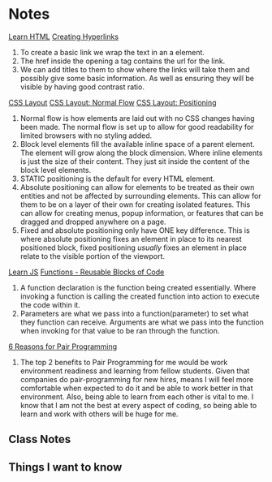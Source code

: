 # Notes

[Learn HTML](https://developer.mozilla.org/en-US/docs/Learn/HTML)
[Creating Hyperlinks](https://developer.mozilla.org/en-US/docs/Learn/HTML/Introduction_to_HTML/Creating_hyperlinks)

1. To create a basic link we wrap the text in an a element.
2. The href inside the opening a tag contains the url for the link.
3. We can add titles to them to show where the links will take them and possibly give some basic information.  As well as ensuring they will be visible by having good contrast ratio.

[CSS Layout](https://developer.mozilla.org/en-US/docs/Learn/CSS/CSS_layout)
[CSS Layout: Normal Flow](https://developer.mozilla.org/en-US/docs/Learn/CSS/CSS_layout/Normal_Flow)
[CSS Layout: Positioning](https://developer.mozilla.org/en-US/docs/Learn/CSS/CSS_layout/Positioning)

1. Normal flow is how elements are laid out with no CSS changes having been made.  The normal flow is set up to allow for good readability for limited browsers with no styling added.
2. Block level elements fill the available inline space of a parent element. The element will grow along the block dimension. Where inline elements is just the size of their content.  They just sit inside the content of the block level elements.
3. STATIC positioning is the default for every HTML element.
4. Absolute positioning can allow for elements to be treated as their own entities and not be affected by surrounding elements.  This can allow for them to be on a layer of their own for creating isolated features. This can allow for creating menus, popup information, or features that can be dragged and dropped anywhere on a page.
5. Fixed and absolute positioning only have ONE key difference. This is where absolute positioning fixes an element in place to its nearest positioned block, fixed positioning *usually* fixes an element in place relate to the visible portion of the viewport.

[Learn JS](https://developer.mozilla.org/en-US/docs/Learn/JavaScript)
[Functions - Reusable Blocks of Code](https://developer.mozilla.org/en-US/docs/Learn/JavaScript/Building_blocks/Functions)

1. A function declaration is the function being created essentially.  Where invoking a function is calling the created function into action to execute the code within it.
2. Parameters are what we pass into a function(parameter) to set what they function can receive.  Arguments are what we pass into the function when invoking for that value to be ran through the function.

[6 Reasons for Pair Programming](https://www.codefellows.org/blog/6-reasons-for-pair-programming/)

1. The top 2 benefits to Pair Programming for me would be work environment readiness and learning from fellow students.  Given that companies do pair-programming for new hires, means I will feel more comfortable when expected to do it and be able to work better in that environment.  Also, being able to learn from each other is vital to me.  I know that I am not the best at every aspect of coding, so being able to learn and work with others will be huge for me.

## Class Notes

## Things I want to know
